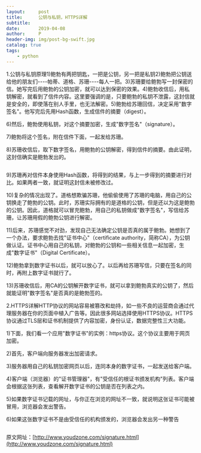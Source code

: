 ```yaml
---
layout:     post
title:      公钥与私钥，HTTPS详解
subtitle:   
date:       2019-04-08
author:     P
header-img: img/post-bg-swift.jpg
catalog: true
tags:
    - python
---
```

1.公钥与私钥原理1)鲍勃有两把钥匙，一把是公钥，另一把是私钥<img src="https://images2015.cnblogs.com/blog/300946/201610/300946-20161016005356828-1950036474.png" alt="" />2)鲍勃把公钥送给他的朋友们----帕蒂、道格、苏珊----每人一把。<img src="https://images2015.cnblogs.com/blog/300946/201610/300946-20161016005403984-463869082.png" alt="" />3)苏珊要给鲍勃写一封保密的信。她写完后用鲍勃的公钥加密，就可以达到保密的效果。<img src="https://images2015.cnblogs.com/blog/300946/201610/300946-20161016005412500-863295437.png" alt="" />4)鲍勃收信后，用私钥解密，就看到了信件内容。这里要强调的是，只要鲍勃的私钥不泄露，这封信就是安全的，即使落在别人手里，也无法解密。<img src="https://images2015.cnblogs.com/blog/300946/201610/300946-20161016005419500-1822328322.png" alt="" />5)鲍勃给苏珊回信，决定采用"数字签名"。他写完后先用Hash函数，生成信件的摘要（digest）。<img src="https://images2015.cnblogs.com/blog/300946/201610/300946-20161016005515359-1934644907.png" alt="" />

6)然后，鲍勃使用私钥，对这个摘要加密，生成"数字签名"（signature）。<img src="https://images2015.cnblogs.com/blog/300946/201610/300946-20161016005524484-949087182.png" alt="" />

7)鲍勃将这个签名，附在信件下面，一起发给苏珊。<img src="https://images2015.cnblogs.com/blog/300946/201610/300946-20161016005532796-1863329312.png" alt="" />

8)苏珊收信后，取下数字签名，用鲍勃的公钥解密，得到信件的摘要。由此证明，这封信确实是鲍勃发出的。

<img src="https://images2015.cnblogs.com/blog/300946/201610/300946-20161016005603921-819577677.png" alt="" />

9)苏珊再对信件本身使用Hash函数，将得到的结果，与上一步得到的摘要进行对比。如果两者一致，就证明这封信未被修改过。<img src="https://images2015.cnblogs.com/blog/300946/201610/300946-20161016005612421-407782857.png" alt="" />

10)复杂的情况出现了。道格想欺骗苏珊，他偷偷使用了苏珊的电脑，用自己的公钥换走了鲍勃的公钥。此时，苏珊实际拥有的是道格的公钥，但是还以为这是鲍勃的公钥。因此，道格就可以冒充鲍勃，用自己的私钥做成"数字签名"，写信给苏珊，让苏珊用假的鲍勃公钥进行解密。<img src="https://images2015.cnblogs.com/blog/300946/201610/300946-20161016005620921-1494099994.png" alt="" />

11)后来，苏珊感觉不对劲，发现自己无法确定公钥是否真的属于鲍勃。她想到了一个办法，要求鲍勃去找"证书中心"（certificate authority，简称CA），为公钥做认证。证书中心用自己的私钥，对鲍勃的公钥和一些相关信息一起加密，生成"数字证书"（Digital Certificate）。<img src="https://images2015.cnblogs.com/blog/300946/201610/300946-20161016005629812-1464508028.png" alt="" />

12)鲍勃拿到数字证书以后，就可以放心了。以后再给苏珊写信，只要在签名的同时，再附上数字证书就行了。<img src="https://images2015.cnblogs.com/blog/300946/201610/300946-20161016005638625-1123889882.png" alt="" />

13)苏珊收信后，用CA的公钥解开数字证书，就可以拿到鲍勃真实的公钥了，然后就能证明"数字签名"是否真的是鲍勃签的。<img src="https://images2015.cnblogs.com/blog/300946/201610/300946-20161016005649046-1806234010.png" alt="" />

2.HTTPS详解HTTP协议的网站容易被篡改和劫持，如一些不良的运营商会通过代理服务器在你的页面中植入广告等。因此很多网站选择使用HTTPS协议。HTTPS协议通过TLS层和证书机制提供了内容加密，身份认证，数据完整性三大功能。

1)下面，我们看一个应用"数字证书"的实例：https协议。这个协议主要用于网页加密。<img src="https://images2015.cnblogs.com/blog/300946/201610/300946-20161016005657562-174775354.png" alt="" />

2)首先，客户端向服务器发出加密请求。<img src="https://images2015.cnblogs.com/blog/300946/201610/300946-20161016005715031-1269092932.png" alt="" />

3)服务器用自己的私钥加密网页以后，连同本身的数字证书，一起发送给客户端。<img src="https://images2015.cnblogs.com/blog/300946/201610/300946-20161016005722375-1161331441.png" alt="" />

4)客户端（浏览器）的"证书管理器"，有"受信任的根证书颁发机构"列表。客户端会根据这张列表，查看解开数字证书的公钥是否在列表之内。<img src="https://images2015.cnblogs.com/blog/300946/201610/300946-20161016005734640-106282859.png" alt="" />

5)如果数字证书记载的网址，与你正在浏览的网址不一致，就说明这张证书可能被冒用，浏览器会发出警告。<img src="https://images2015.cnblogs.com/blog/300946/201610/300946-20161016005743453-2106220000.png" alt="" />

6)如果这张数字证书不是由受信任的机构颁发的，浏览器会发出另一种警告

<img src="https://images2015.cnblogs.com/blog/300946/201610/300946-20161016005800859-1519540213.png" alt="" />

原文网址：[http://www.youdzone.com/signature.html](http://www.youdzone.com/signature.html)
